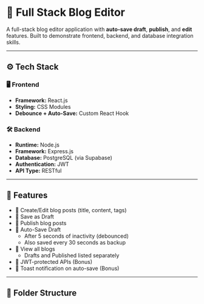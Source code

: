 # 📝 Full Stack Blog Editor 

A full-stack blog editor application with **auto-save draft**, **publish**, and **edit** features. Built to demonstrate frontend, backend, and database integration skills.

---

## ⚙️ Tech Stack

### 🖥 Frontend
- **Framework:** React.js
- **Styling:** CSS Modules
- **Debounce + Auto-Save:** Custom React Hook

### 🛠 Backend
- **Runtime:** Node.js
- **Framework:** Express.js
- **Database:** PostgreSQL (via Supabase)
- **Authentication:** JWT 
- **API Type:** RESTful

---

## 🧠 Features

- 📝 Create/Edit blog posts (title, content, tags)
- 💾 Save as Draft
- 🚀 Publish blog posts
- 🔄 Auto-Save Draft
  - After 5 seconds of inactivity (debounced)
  - Also saved every 30 seconds as backup
- 🧾 View all blogs
  - Drafts and Published listed separately
- 🔐 JWT-protected APIs (Bonus)
- 🔔 Toast notification on auto-save (Bonus)

---

## 🧱 Folder Structure


